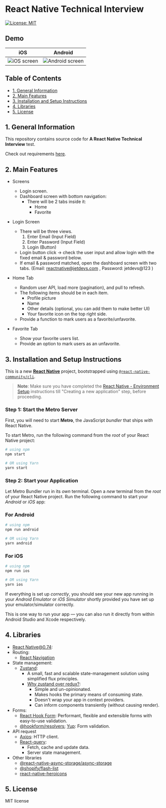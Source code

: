 # React Native Technical Interview

[![License: MIT](https://img.shields.io/badge/License-MIT-green.svg)](https://opensource.org/licenses/MIT)

## Demo

| iOS                                              | Android                                                  |
| ------------------------------------------------ | -------------------------------------------------------- |
| ![iOS screen](./readme_resources/ios_screen.gif) | ![Android screen](./readme_resources/android_screen.gif) |

## Table of Contents

- [1. General Information](#1-general-information)
- [2. Main Features](#2-main-features)
- [3. Installation and Setup Instructions](#3-installation-and-setup-instructions)
- [4. Libraries](#4-libraries)
- [5. License](#5-license)

## 1. General Information

This repository contains source code for **A React Native Technical Interview** test.

Check out requirements [here](https://drive.google.com/file/d/1V3eay2KK5-4_no1wxOqMgLnTxBsdmc7B/view).

## 2. Main Features

- Screens

  - Login screen.
  - Dashboard screen with bottom navigation:
    - There will be 2 tabs inside it:
      - Home
      - Favorite

- Login Screen

  - There will be three views.
    1. Enter Email (Input Field)
    2. Enter Password (Input Field)
    3. Login (Button)
  - Login button click → check the user input and allow login with the fixed email & password
    below.
  - If email & password matched, open the dashboard screen with two tabs. (Email: reactnative@jetdevs.com , Password: jetdevs@123 )

- Home Tab
  - Random user API, load more (pagination), and pull to refresh.
  - The following items should be in each item.
    - Profile picture
    - Name
    - Other details (optional, you can add them to make better UI)
    - Your favorite icon on the top right side.
  - Provide a function to mark users as a favorite/unfavorite.
- Favorite Tab
  - Show your favorite users list.
  - Provide an option to mark users as an unfavorite.

## 3. Installation and Setup Instructions

This is a new [**React Native**](https://reactnative.dev) project, bootstrapped using [`@react-native-community/cli`](https://github.com/react-native-community/cli).

> **Note**: Make sure you have completed the [React Native - Environment Setup](https://reactnative.dev/docs/environment-setup) instructions till "Creating a new application" step, before proceeding.

### Step 1: Start the Metro Server

First, you will need to start **Metro**, the JavaScript _bundler_ that ships _with_ React Native.

To start Metro, run the following command from the _root_ of your React Native project:

```bash
# using npm
npm start

# OR using Yarn
yarn start
```

### Step 2: Start your Application

Let Metro Bundler run in its _own_ terminal. Open a _new_ terminal from the _root_ of your React Native project. Run the following command to start your _Android_ or _iOS_ app:

### For Android

```bash
# using npm
npm run android

# OR using Yarn
yarn android
```

### For iOS

```bash
# using npm
npm run ios

# OR using Yarn
yarn ios
```

If everything is set up _correctly_, you should see your new app running in your _Android Emulator_ or _iOS Simulator_ shortly provided you have set up your emulator/simulator correctly.

This is one way to run your app — you can also run it directly from within Android Studio and Xcode respectively.

## 4. Libraries

- [React Native@0.74](https://reactnative.dev/):
- Routing:
  - [React Navigation](https://reactnavigation.org/)
- State management:
  - [Zustand](https://github.com/pmndrs/zustand):
    - A small, fast and scalable state-management solution using simplified flux principles.
    - [Why zustand over redux?](https://github.com/pmndrs/zustand#why-zustand-over-redux):
      - Simple and un-opinionated.
      - Makes hooks the primary means of consuming state.
      - Doesn't wrap your app in context providers.
      - Can inform components transiently (without causing render).
- Forms:
  - [React Hook Form](https://react-hook-form.com/): Performant, flexible and extensible forms with easy-to-use validation.
  - [@hookform/resolvers](https://github.com/react-hook-form/resolvers); [Yup](https://github.com/jquense/yup): Form validation.
- API request
  - [Axios](https://axios-http.com/): HTTP client.
  - [React-query](https://react-query.tanstack.com/):
    - Fetch, cache and update data.
    - Server state management.
- Other libraries
  - [@react-native-async-storage/async-storage](https://github.com/react-native-async-storage/async-storage)
  - [@shopify/flash-list](https://github.com/Shopify/flash-list)
  - [react-native-heroicons](https://github.com/ecklf/react-native-heroicons)

## 5. License

MIT license
